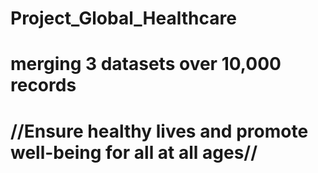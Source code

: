 # Project_Global_Healthcare
# merging 3 datasets over 10,000 records


# //Ensure healthy lives and promote well-being for all at all ages//
